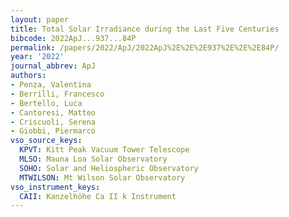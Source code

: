 ```yaml
---
layout: paper
title: Total Solar Irradiance during the Last Five Centuries
bibcode: 2022ApJ...937...84P
permalink: /papers/2022/ApJ/2022ApJ%2E%2E%2E937%2E%2E%2E84P/
year: '2022'
journal_abbrev: ApJ
authors:
- Penza, Valentina
- Berrilli, Francesco
- Bertello, Luca
- Cantoresi, Matteo
- Criscuoli, Serena
- Giobbi, Piermarco
vso_source_keys:
  KPVT: Kitt Peak Vacuum Tower Telescope
  MLSO: Mauna Loa Solar Observatory
  SOHO: Solar and Heliospheric Observatory
  MTWILSON: Mt Wilson Solar Observatory
vso_instrument_keys:
  CAII: Kanzelhöhe Ca II k Instrument
---
```

